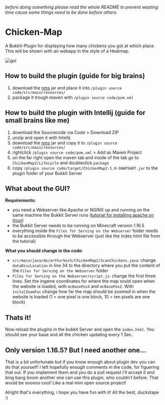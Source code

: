 _before doing something please read the whole README to prevent wasting time cause some things need to be done before others_

# Chicken-Map
A Bukkit-Plugin for displaying how many chickens you got at which place. This will be shown with an webapp in the style of a Heatmap.

![gui](https://kevinko.ch/ChickenHeatMapGui.png "chickenmap gui")
## How to build the plugin (guide for big brains)
1. download the [nms](https://cdn.getbukkit.org/spigot/spigot-1.16.5.jar) jar and place it into `/plugin source code/src/main/resources/`
2. package it trough maven with `/plugin source code/pom.xml`


## How to build the plugin with Intellij (guide for small brains like me)
1. download the Sourcecode via Code > Download ZIP
2. unzip and open it with Intellij
3. download the [nms](https://cdn.getbukkit.org/spigot/spigot-1.16.5.jar) jar and copy it to `/plugin source code/src/main/resources/`
4. rightclick `/plugin source code/pom.xml` > Add as Maven Project
5. on the far right open the maven tab and inside of the tab go to `ChickenMap2/Lifecycle` and doubleclick `package`
6. copy `/plugin source code/target/ChickenMap2-1.0-SNAPSHOT.jar` to the plugin folder of your Bukkit Server


## What about the GUI?
**Requirements:**
- you need a Webserver like Apache or NGINX up and running on the same machine the Bukkit Server runs ([tutorial for installing apache on linux](https://www.linuxshelltips.com/install-apache-in-linux/))
- the Bukkit Server needs to be running on Minecraft version 1.16.5
- everything inside the `Files for Serving on the Webserver` folder needs to be accessible through the Webserver (just like the index.html file from the tutorial)

**What you should change in the code:**
- `src/main/java/de/arthurkoch/ChickenMap2/ScanChickens.java`: change `dataDiscLocation` in line 34 to the directory where you put the content of the `Files for Serving on the Webserver` folder
- `Files for Serving on the Webserver/script.js`: change the first three lines. Set the ingame coordinates for where the map sould open when the website is loaded, with `mcBasePosX` and `mcBasePosZ`. With `initalZoomFac` change how far the map should be zoomed in when the website is loaded (1 = one pixel is one block, 10 = ten pixels are one block)

## Thats it!
Now reload the plugins in the bukkit Server and open the `index.html`. You should see your base and all the chicken updating every 1 Sec.

## Only version 1.16.5? But I need another one...
That is a bit unfortunate but if you know enough about plugin dev you can do that yourself! I left hopefully enough comments in the code, for figuering that out. If you implement them and you do a pull request I'll accept it and bing bang boom another one can use this plugin, who couldn't before. That would be sooooo cool! Like a real mini open source project!


Alright that's everything, i hope you have fun with it!
All the best,
duckstape :)
